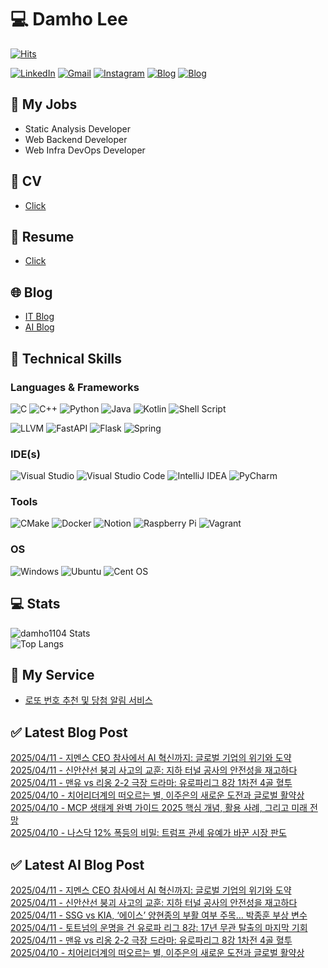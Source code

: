 
# 💻 Damho Lee

[![Hits](https://hits.seeyoufarm.com/api/count/incr/badge.svg?url=https%3A%2F%2Fgithub.com%2Fdamho1104&count_bg=%233D9CC8&title_bg=%23555555&icon=&icon_color=%23E7E7E7&title=hits&edge_flat=false)](https://hits.seeyoufarm.com)  

[![LinkedIn](https://img.shields.io/badge/Linkedin-%230077B5.svg?style=flat&logo=linkedin&logoColor=white)](https://www.linkedin.com/in/damho1104/)
[![Gmail](https://img.shields.io/badge/Gmail-D14836?style=flat&logo=gmail&logoColor=white)](mailto:damho1104@gmail.com)
[![Instagram](https://img.shields.io/badge/Instargram-%23E4405F.svg?style=flat&logo=Instagram&logoColor=white)](https://www.instagram.com/damho1104/)
[![Blog](https://img.shields.io/badge/Blog-%23000000.svg?style=flat&logo=Tistory&logoColor=white)](https://dmomo.co.kr/)
[![Blog](https://img.shields.io/badge/Blog-%23000000.svg?style=flat&logo=WordPress&logoColor=white)](https://blog.ai.dmomo.co.kr/)

## 📃 My Jobs
- Static Analysis Developer
- Web Backend Developer
- Web Infra DevOps Developer

## 📰 CV
- [Click](https://resume.dmomo.net/damho.lee/resume)  

## 📘 Resume
- [Click](https://damho1104.notion.site/8af3191b9815406d95708d9a0cea5a9e)  

## 🌐 Blog
- [IT Blog](https://dmomo.co.kr/)
- [AI Blog](https://blog.ai.dmomo.co.kr/)

## 💪 Technical Skills
### Languages & Frameworks
![C](https://img.shields.io/badge/c-%2300599C.svg?style=flat&logo=c&logoColor=white)
![C++](https://img.shields.io/badge/c++-%2300599C.svg?style=flat&logo=c%2B%2B&logoColor=white)
![Python](https://img.shields.io/badge/Python-3776AB.svg?&style=flat&logo=Python&logoColor=white)
![Java](https://img.shields.io/badge/java-%23ED8B00.svg?style=flat&logo=openjdk&logoColor=white)
![Kotlin](https://img.shields.io/badge/Kotlin-%237F52FF.svg?style=flat&logo=Kotlin&logoColor=white)
![Shell Script](https://img.shields.io/badge/Shell_script-%23121011.svg?style=flat&logo=gnu-bash&logoColor=white)  
  
![LLVM](https://img.shields.io/badge/LLVM/Clang-000B1D.svg?&style=flat&logo=LLVM&logoColor=white)
![FastAPI](https://img.shields.io/badge/FastAPI-005571?style=flat&logo=fastapi)
![Flask](https://img.shields.io/badge/Flask-%23000.svg?style=flat&logo=flask&logoColor=white)
![Spring](https://img.shields.io/badge/Springboot-%236DB33F.svg?style=flat&logo=spring&logoColor=white)
  
  
### IDE(s)
![Visual Studio](https://img.shields.io/badge/Visual%20Studio-5C2D91.svg?style=flat&logo=visual-studio&logoColor=white) 
![Visual Studio Code](https://img.shields.io/badge/Visual%20Studio%20Code-0078d7.svg?style=flat&logo=visual-studio-code&logoColor=white)
![IntelliJ IDEA](https://img.shields.io/badge/IntelliJIDEA-000000.svg?style=flat&logo=intellij-idea&logoColor=white) 
![PyCharm](https://img.shields.io/badge/PyCharm-143?style=flat&logo=pycharm&logoColor=black&color=black&labelColor=green) 


### Tools
![CMake](https://img.shields.io/badge/CMake-%23008FBA.svg?style=flat&logo=cmake&logoColor=white)
![Docker](https://img.shields.io/badge/docker-%230db7ed.svg?style=flat&logo=docker&logoColor=white)
![Notion](https://img.shields.io/badge/Notion-%23000000.svg?style=flat&logo=notion&logoColor=white)
![Raspberry Pi](https://img.shields.io/badge/-RaspberryPi-C51A4A?style=flat&logo=Raspberry-Pi)
![Vagrant](https://img.shields.io/badge/Vagrant-%231563FF.svg?style=flat&logo=vagrant&logoColor=white)


### OS
![Windows](https://img.shields.io/badge/Windows-0078D6?style=flat&logo=windows&logoColor=white)
![Ubuntu](https://img.shields.io/badge/Ubuntu-E95420?style=flat&logo=ubuntu&logoColor=white)
![Cent OS](https://img.shields.io/badge/Cent%20OS-002260?style=flat&logo=centos&logoColor=F0F0F0)


## :computer: Stats
![damho1104 Stats](https://github-readme-stats.vercel.app/api?username=damho1104&hide=issues&show_icons=true&theme=dark)  
![Top Langs](https://github-readme-stats.vercel.app/api/top-langs/?username=damho1104&layout=compact&theme=dark)


## 📣 My Service
- [로또 번호 추천 및 당첨 알림 서비스](https://lotto.dmomo.co.kr/)  


## ✅ Latest Blog Post

[2025/04/11 - 지멘스 CEO 참사에서 AI 혁신까지: 글로벌 기업의 위기와 도약](http://dmomo.co.kr/293) <br/>
[2025/04/11 - 신안산선 붕괴 사고의 교훈: 지하 터널 공사의 안전성을 재고하다](http://dmomo.co.kr/292) <br/>
[2025/04/11 - 맨유 vs 리옹 2-2 극장 드라마: 유로파리그 8강 1차전 4골 혈투](http://dmomo.co.kr/291) <br/>
[2025/04/10 - 치어리더계의 떠오르는 별, 이주은의 새로운 도전과 글로벌 활약상](http://dmomo.co.kr/290) <br/>
[2025/04/10 - MCP 생태계 완벽 가이드 2025 핵심 개념, 활용 사례, 그리고 미래 전망](http://dmomo.co.kr/289) <br/>
[2025/04/10 - 나스닥 12% 폭등의 비밀: 트럼프 관세 유예가 바꾼 시장 판도](http://dmomo.co.kr/288) <br/>

## ✅ Latest AI Blog Post
[2025/04/11 - 지멘스 CEO 참사에서 AI 혁신까지: 글로벌 기업의 위기와 도약](https://blog.ai.dmomo.co.kr/trend/1591) <br/>
[2025/04/11 - 신안산선 붕괴 사고의 교훈: 지하 터널 공사의 안전성을 재고하다](https://blog.ai.dmomo.co.kr/trend/1588) <br/>
[2025/04/11 - SSG vs KIA, ‘에이스’ 양현종의 부활 여부 주목… 박종훈 부상 변수](https://blog.ai.dmomo.co.kr/trend/1585) <br/>
[2025/04/11 - 토트넘의 운명을 건 유로파 리그 8강: 17년 무관 탈출의 마지막 기회](https://blog.ai.dmomo.co.kr/trend/1582) <br/>
[2025/04/11 - 맨유 vs 리옹 2-2 극장 드라마: 유로파리그 8강 1차전 4골 혈투](https://blog.ai.dmomo.co.kr/trend/1579) <br/>
[2025/04/10 - 치어리더계의 떠오르는 별, 이주은의 새로운 도전과 글로벌 활약상](https://blog.ai.dmomo.co.kr/trend/1576) <br/>

